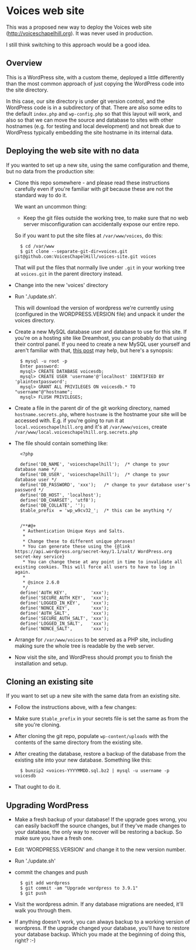 Voices web site
===============

This was a proposed new way to deploy the Voices web site
(http://voiceschapelhill.org). It was never used in
production.

I still think switching to this approach would be a good
idea.

Overview
--------

This is a WordPress site, with a custom theme, deployed a little differently
than the most common approach of just copying the WordPress code into the
site directory.

In this case, our site directory is under git version control, and the
WordPress code is in a subdirectory of that. There are also
some edits to the default `index.php` and `wp-config.php` so that this
layout will work, and also so that we can move the source and database
to sites with other hostnames (e.g. for testing and local development)
and not break due to WordPress typically embedding the site hostname in
its internal data.

Deploying the web site with no data
-----------------------------------

If you wanted to set up a new site, using the same configuration and theme, but
no data from the production site:

* Clone this repo somewhere - and please read these instructions carefully even
  if you're familiar with _git_ because these are not the standard way to do it.

  We want an uncommon thing:

  * Keep the git files outside the working tree, to make sure that no
    web server misconfiguration can accidentally expose our entire repo.

  So if you want to put the site files at `/var/www/voices`, do this:

        $ cd /var/www
        $ git clone --separate-git-dir=voices.git git@github.com:VoicesChapelHill/voices-site.git voices

  That will put the files that normally live under `.git` in your working tree
  at `voices.git` in the parent directory instead.

* Change into the new 'voices' directory

* Run './update.sh'.

  This will download the version of wordpress we're currently using (configured
  in the WORDPRESS.VERSION file) and unpack it under the voices directory.

* Create a new MySQL database user and database to use for this site. If you're on a hosting site like Dreamhost,  you can probably do that using their control panel. If you need to create a new MySQL user yourself and aren't familiar with that, [this post](https://codex.wordpress.org/Installing_WordPress#Using_the_MySQL_Client) may help, but here's a synopsis:

        $ mysql -u root -p
        Enter password:
        mysql> CREATE DATABASE voicesdb;
        mysql> CREATE USER 'username'@'localhost' IDENTIFIED BY 'plaintextpassword';
        mysql> GRANT ALL PRIVILEGES ON voicesdb.* TO "username"@"hostname";
        mysql> FLUSH PRIVILEGES;

* Create a file in the parent dir of the git working directory, named `hostname.secrets.php`,
  where `hostname` is the hostname your site will be accessed with. E.g. if you're going
  to run it at `local.voiceschapelhill.org` and it's at `/var/www/voices`, create
  `/var/www/local.voiceschapelhill.org.secrets.php`
* The file should contain something like:

        <?php

        define('DB_NAME', 'voiceschapelhill');  /* change to your database name */
        define('DB_USER', 'voiceschapelhill');  /* change to your database user */
        define('DB_PASSWORD', 'xxx');   /* change to your database user's password */
        define('DB_HOST', 'localhost');
        define('DB_CHARSET', 'utf8');
        define('DB_COLLATE', '');
        $table_prefix  = 'wp_w9cv32_';  /* this can be anything */


        /**#@+
         * Authentication Unique Keys and Salts.
         *
         * Change these to different unique phrases!
         * You can generate these using the {@link https://api.wordpress.org/secret-key/1.1/salt/ WordPress.org secret-key service}
         * You can change these at any point in time to invalidate all existing cookies. This will force all users to have to log in again.
         *
         * @since 2.6.0
         */
        define('AUTH_KEY',         'xxx');
        define('SECURE_AUTH_KEY',  'xxx');
        define('LOGGED_IN_KEY',    'xxx');
        define('NONCE_KEY',        'xxx');
        define('AUTH_SALT',        'xxx');
        define('SECURE_AUTH_SALT', 'xxx');
        define('LOGGED_IN_SALT',   'xxx');
        define('NONCE_SALT',       'xxx');

* Arrange for `/var/www/voices` to be served as a PHP site, including making sure the whole tree
  is readable by the web server.
* Now visit the site, and WordPress should prompt you to finish the installation
  and setup.

Cloning an existing site
------------------------

If you want to set up a new site with the same data from an existing site.

* Follow the instructions above, with a few changes:
* Make sure `$table_prefix` in your secrets file is set the same as from
  the site you're cloning.
* After cloning the git repo, populate `wp-content/uploads` with the contents
  of the same directory from the existing site.
* After creating the database, restore a backup of the database from the
  existing site into your new database. Something like this:

        $ bunzip2 <voices-YYYYMMDD.sql.bz2 | mysql -u username -p voicesdb

* That ought to do it.

Upgrading WordPress
-------------------

* Make a fresh backup of your database! If the upgrade goes wrong, you can
  easily backoff the source changes, but if they've made changes to your
  database, the only way to recover will be restoring a backup.  So make
  sure you have a fresh one.
* Edit 'WORDPRESS.VERSION' and change it to the new version number.
* Run './update.sh'
* commit the changes and push

        $ git add wordpress
        $ git commit -am "Upgrade wordpress to 3.9.1"
        $ git push

* Visit the wordpress admin. If any database migrations are needed, it'll
  walk you through them.

* If anything doesn't work, you can always backup to a working version
  of wordpress. If the upgrade changed your database, you'll have to restore
  your database backup. Which you made at the beginning of doing this, right? :-)
